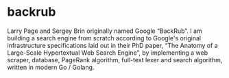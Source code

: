 # backrub
Larry Page and Sergey Brin originally named Google “BackRub”. I am building a search engine from scratch according to Google's original infrastructure specifications laid out in their PhD paper, “The Anatomy of a Large-Scale Hypertextual Web Search Engine”, by implementing a web scraper, database, PageRank algorithm, full-text lexer and search algorithm, written in modern Go / Golang.
